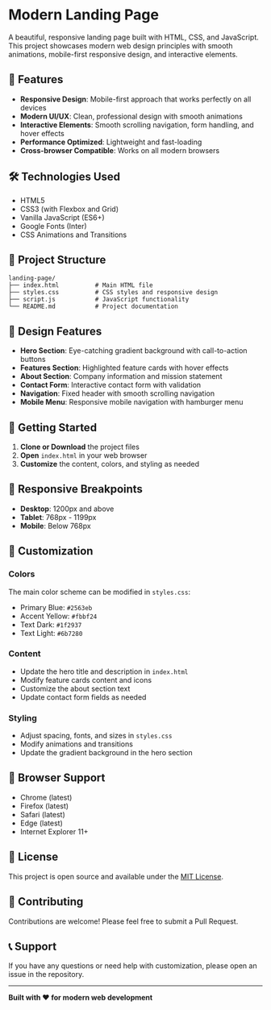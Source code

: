 # Modern Landing Page

A beautiful, responsive landing page built with HTML, CSS, and JavaScript. This project showcases modern web design principles with smooth animations, mobile-first responsive design, and interactive elements.

## 🚀 Features

- **Responsive Design**: Mobile-first approach that works perfectly on all devices
- **Modern UI/UX**: Clean, professional design with smooth animations
- **Interactive Elements**: Smooth scrolling navigation, form handling, and hover effects
- **Performance Optimized**: Lightweight and fast-loading
- **Cross-browser Compatible**: Works on all modern browsers

## 🛠️ Technologies Used

- HTML5
- CSS3 (with Flexbox and Grid)
- Vanilla JavaScript (ES6+)
- Google Fonts (Inter)
- CSS Animations and Transitions

## 📁 Project Structure

```
landing-page/
├── index.html          # Main HTML file
├── styles.css          # CSS styles and responsive design
├── script.js           # JavaScript functionality
└── README.md           # Project documentation
```

## 🎨 Design Features

- **Hero Section**: Eye-catching gradient background with call-to-action buttons
- **Features Section**: Highlighted feature cards with hover effects
- **About Section**: Company information and mission statement
- **Contact Form**: Interactive contact form with validation
- **Navigation**: Fixed header with smooth scrolling navigation
- **Mobile Menu**: Responsive mobile navigation with hamburger menu

## 🚀 Getting Started

1. **Clone or Download** the project files
2. **Open** `index.html` in your web browser
3. **Customize** the content, colors, and styling as needed

## 📱 Responsive Breakpoints

- **Desktop**: 1200px and above
- **Tablet**: 768px - 1199px
- **Mobile**: Below 768px

## 🎯 Customization

### Colors
The main color scheme can be modified in `styles.css`:
- Primary Blue: `#2563eb`
- Accent Yellow: `#fbbf24`
- Text Dark: `#1f2937`
- Text Light: `#6b7280`

### Content
- Update the hero title and description in `index.html`
- Modify feature cards content and icons
- Customize the about section text
- Update contact form fields as needed

### Styling
- Adjust spacing, fonts, and sizes in `styles.css`
- Modify animations and transitions
- Update the gradient background in the hero section

## 🌟 Browser Support

- Chrome (latest)
- Firefox (latest)
- Safari (latest)
- Edge (latest)
- Internet Explorer 11+

## 📄 License

This project is open source and available under the [MIT License](LICENSE).

## 🤝 Contributing

Contributions are welcome! Please feel free to submit a Pull Request.

## 📞 Support

If you have any questions or need help with customization, please open an issue in the repository.

---

**Built with ❤️ for modern web development**